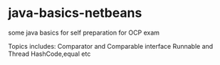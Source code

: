 # java-basics-netbeans

some java basics for self preparation for OCP exam

Topics includes:
Comparator and Comparable interface
Runnable and Thread
HashCode,equal etc

